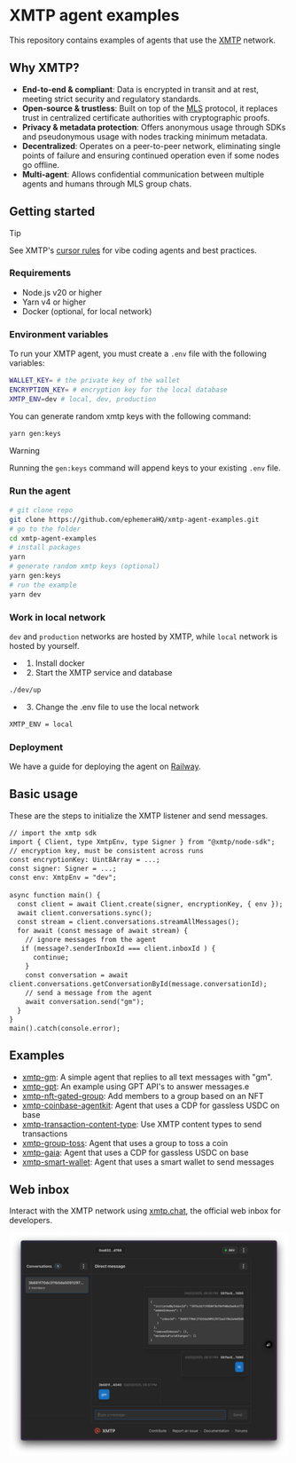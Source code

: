 # XMTP agent examples

This repository contains examples of agents that use the [XMTP](https://docs.xmtp.org/) network.

## Why XMTP?

- **End-to-end & compliant**: Data is encrypted in transit and at rest, meeting strict security and regulatory standards.
- **Open-source & trustless**: Built on top of the [MLS](https://messaginglayersecurity.rocks/) protocol, it replaces trust in centralized certificate authorities with cryptographic proofs.
- **Privacy & metadata protection**: Offers anonymous usage through SDKs and pseudonymous usage with nodes tracking minimum metadata.
- **Decentralized**: Operates on a peer-to-peer network, eliminating single points of failure and ensuring continued operation even if some nodes go offline.
- **Multi-agent**: Allows confidential communication between multiple agents and humans through MLS group chats.

## Getting started

> [!TIP]
> See XMTP's [cursor rules](/.cursor/README.md) for vibe coding agents and best practices.

### Requirements

- Node.js v20 or higher
- Yarn v4 or higher
- Docker (optional, for local network)

### Environment variables

To run your XMTP agent, you must create a `.env` file with the following variables:

```bash
WALLET_KEY= # the private key of the wallet
ENCRYPTION_KEY= # encryption key for the local database
XMTP_ENV=dev # local, dev, production
```

You can generate random xmtp keys with the following command:

```bash
yarn gen:keys
```

> [!WARNING]
> Running the `gen:keys` command will append keys to your existing `.env` file.

### Run the agent

```bash
# git clone repo
git clone https://github.com/ephemeraHQ/xmtp-agent-examples.git
# go to the folder
cd xmtp-agent-examples
# install packages
yarn
# generate random xmtp keys (optional)
yarn gen:keys
# run the example
yarn dev
```

### Work in local network

`dev` and `production` networks are hosted by XMTP, while `local` network is hosted by yourself.

- 1. Install docker
- 2. Start the XMTP service and database

```bash
./dev/up
```

- 3. Change the .env file to use the local network

```bash
XMTP_ENV = local
```

### Deployment

We have a guide for deploying the agent on [Railway](https://github.com/ephemeraHQ/xmtp-agent-examples/discussions/77).

## Basic usage

These are the steps to initialize the XMTP listener and send messages.

```tsx
// import the xmtp sdk
import { Client, type XmtpEnv, type Signer } from "@xmtp/node-sdk";
// encryption key, must be consistent across runs
const encryptionKey: Uint8Array = ...;
const signer: Signer = ...;
const env: XmtpEnv = "dev";

async function main() {
  const client = await Client.create(signer, encryptionKey, { env });
  await client.conversations.sync();
  const stream = client.conversations.streamAllMessages();
  for await (const message of await stream) {
    // ignore messages from the agent
   if (message?.senderInboxId === client.inboxId ) {
      continue;
    }
    const conversation = await client.conversations.getConversationById(message.conversationId);
    // send a message from the agent
    await conversation.send("gm");
  }
}
main().catch(console.error);
```

## Examples

- [xmtp-gm](/examples/xmtp-gm/): A simple agent that replies to all text messages with "gm".
- [xmtp-gpt](/examples/xmtp-gpt/): An example using GPT API's to answer messages.e
- [xmtp-nft-gated-group](/examples/xmtp-nft-gated-group/): Add members to a group based on an NFT
- [xmtp-coinbase-agentkit](/examples/xmtp-coinbase-agentkit/): Agent that uses a CDP for gassless USDC on base
- [xmtp-transaction-content-type](/examples/xmtp-transaction-content-type/): Use XMTP content types to send transactions
- [xmtp-group-toss](/examples/xmtp-group-toss/): Agent that uses a group to toss a coin
- [xmtp-gaia](/examples/xmtp-gaia/): Agent that uses a CDP for gassless USDC on base
- [xmtp-smart-wallet](/examples/xmtp-smart-wallet/): Agent that uses a smart wallet to send messages

## Web inbox

Interact with the XMTP network using [xmtp.chat](https://xmtp.chat), the official web inbox for developers.

![](/examples/xmtp-gm/screenshot.png)
